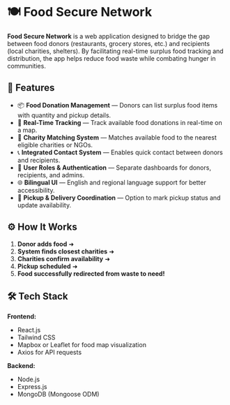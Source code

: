 # 🍽️ Food Secure Network

**Food Secure Network** is a web application designed to bridge the gap between food donors (restaurants, grocery stores, etc.) and recipients (local charities, shelters). By facilitating real-time surplus food tracking and distribution, the app helps reduce food waste while combating hunger in communities.

## 🌟 Features

- 📦 **Food Donation Management** — Donors can list surplus food items with quantity and pickup details.
- 📍 **Real-Time Tracking** — Track available food donations in real-time on a map.
- 🤝 **Charity Matching System** — Matches available food to the nearest eligible charities or NGOs.
- 📞 **Integrated Contact System** — Enables quick contact between donors and recipients.
- 🔐 **User Roles & Authentication** — Separate dashboards for donors, recipients, and admins.
- 🌐 **Bilingual UI** — English and regional language support for better accessibility.
- 🚚 **Pickup & Delivery Coordination** — Option to mark pickup status and update availability.


## ⚙️ How It Works

1. **Donor adds food** ➜
2. **System finds closest charities** ➜
3. **Charities confirm availability** ➜
4. **Pickup scheduled** ➜
5. **Food successfully redirected from waste to need!**


## 🛠️ Tech Stack

**Frontend:**
- React.js
- Tailwind CSS
- Mapbox or Leaflet for food map visualization
- Axios for API requests

**Backend:**
- Node.js
- Express.js
- MongoDB (Mongoose ODM)
